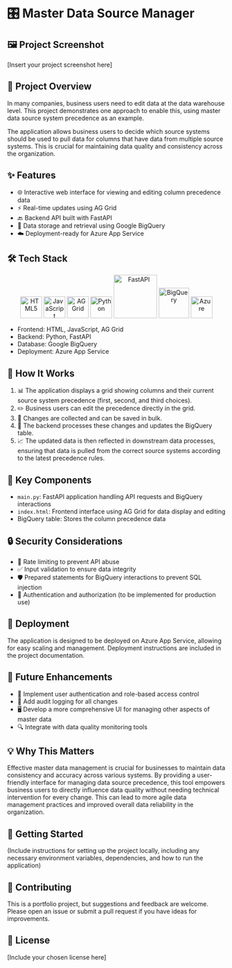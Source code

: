 # 🎛️ Master Data Source Manager

## 🖼️ Project Screenshot
[Insert your project screenshot here]

## 🚀 Project Overview

In many companies, business users need to edit data at the data warehouse level. This project demonstrates one approach to enable this, using master data source system precedence as an example. 

The application allows business users to decide which source systems should be used to pull data for columns that have data from multiple source systems. This is crucial for maintaining data quality and consistency across the organization.

## ✨ Features

- 🌐 Interactive web interface for viewing and editing column precedence data
- ⚡ Real-time updates using AG Grid
- 🔙 Backend API built with FastAPI
- 💾 Data storage and retrieval using Google BigQuery
- ☁️ Deployment-ready for Azure App Service

## 🛠️ Tech Stack

<p align="center">
  <img src="https://upload.wikimedia.org/wikipedia/commons/thumb/6/61/HTML5_logo_and_wordmark.svg/120px-HTML5_logo_and_wordmark.svg.png" alt="HTML5" width="50"/>
  <img src="https://upload.wikimedia.org/wikipedia/commons/thumb/6/6a/JavaScript-logo.png/120px-JavaScript-logo.png" alt="JavaScript" width="50"/>
  <img src="https://www.ag-grid.com/images/ag-grid-logo.png" alt="AG Grid" height="50"/>
  <img src="https://upload.wikimedia.org/wikipedia/commons/thumb/c/c3/Python-logo-notext.svg/121px-Python-logo-notext.svg.png" alt="Python" width="50"/>
  <img src="https://fastapi.tiangolo.com/img/logo-margin/logo-teal.png" alt="FastAPI" width="100"/>
  <img src="https://upload.wikimedia.org/wikipedia/commons/thumb/2/29/Google-BigQuery-Logo.svg/120px-Google-BigQuery-Logo.svg.png" alt="BigQuery" width="70"/>
  <img src="https://upload.wikimedia.org/wikipedia/commons/thumb/f/fa/Microsoft_Azure.svg/150px-Microsoft_Azure.svg.png" alt="Azure" width="50"/>
</p>

- Frontend: HTML, JavaScript, AG Grid
- Backend: Python, FastAPI
- Database: Google BigQuery
- Deployment: Azure App Service

## 🔧 How It Works

1. 📊 The application displays a grid showing columns and their current source system precedence (first, second, and third choices).
2. ✏️ Business users can edit the precedence directly in the grid.
3. 💾 Changes are collected and can be saved in bulk.
4. 🔄 The backend processes these changes and updates the BigQuery table.
5. 📈 The updated data is then reflected in downstream data processes, ensuring that data is pulled from the correct source systems according to the latest precedence rules.

## 🧩 Key Components

- `main.py`: FastAPI application handling API requests and BigQuery interactions
- `index.html`: Frontend interface using AG Grid for data display and editing
- BigQuery table: Stores the column precedence data

## 🔒 Security Considerations

- 🚦 Rate limiting to prevent API abuse
- ✅ Input validation to ensure data integrity
- 🛡️ Prepared statements for BigQuery interactions to prevent SQL injection
- 🔐 Authentication and authorization (to be implemented for production use)

## 🚀 Deployment

The application is designed to be deployed on Azure App Service, allowing for easy scaling and management. Deployment instructions are included in the project documentation.

## 🔮 Future Enhancements

- 👤 Implement user authentication and role-based access control
- 📝 Add audit logging for all changes
- 🖥️ Develop a more comprehensive UI for managing other aspects of master data
- 🔍 Integrate with data quality monitoring tools

## 💡 Why This Matters

Effective master data management is crucial for businesses to maintain data consistency and accuracy across various systems. By providing a user-friendly interface for managing data source precedence, this tool empowers business users to directly influence data quality without needing technical intervention for every change. This can lead to more agile data management practices and improved overall data reliability in the organization.

## 🏁 Getting Started

(Include instructions for setting up the project locally, including any necessary environment variables, dependencies, and how to run the application)

## 🤝 Contributing

This is a portfolio project, but suggestions and feedback are welcome. Please open an issue or submit a pull request if you have ideas for improvements.

## 📄 License

[Include your chosen license here]
